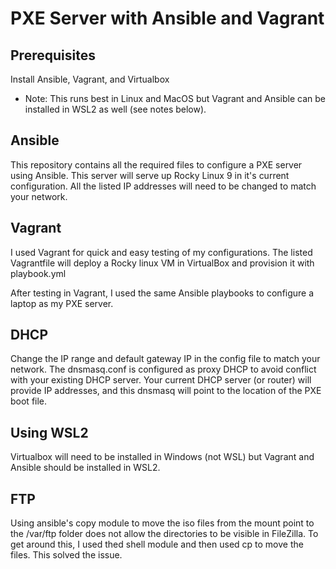 # PXE Server with Ansible and Vagrant
## Prerequisites
Install Ansible, Vagrant, and Virtualbox
* Note: This runs best in Linux and MacOS but Vagrant and Ansible can be installed in WSL2 as well (see notes below).

## Ansible
This repository contains all the required files to configure a PXE server using Ansible. This server will serve up Rocky Linux 9 in it's current configuration. All the listed IP addresses will need to be changed to match your network.

## Vagrant
I used Vagrant for quick and easy testing of my configurations. The listed Vagrantfile will deploy a Rocky linux VM in VirtualBox and provision it with playbook.yml

After testing in Vagrant, I used the same Ansible playbooks to configure a laptop as my PXE server.

## DHCP
Change the IP range and default gateway IP in the config file to match your network. The dnsmasq.conf is configured as proxy DHCP to avoid conflict with your existing DHCP server. Your current DHCP server (or router) will provide IP addresses, and this dnsmasq will point to the location of the PXE boot file.

## Using WSL2
Virtualbox will need to be installed in Windows (not WSL) but Vagrant and Ansible should be installed in WSL2.


## FTP
Using ansible's copy module to move the iso files from the mount point to the /var/ftp folder does not allow the directories to be visible in FileZilla. To get around this, I used thed shell module and then used cp to move the files. This solved the issue.